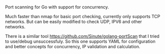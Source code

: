 Port scanning for Go with support for concurrency.

Much faster than nmap for basic port checking, currently
only supports TCP networks. But can be easily modified to check
UDP, IPV6 and other networks.

There is a similar tool https://github.com/Sinute/golang-portScan
that I tried to use/debug unsuccessfuly. So this one supports YAML
for configuration and better concepts for concurrency, IP validation 
and calculation.
